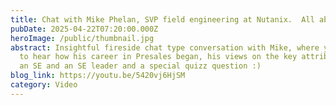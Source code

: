```yaml
---
title: Chat with Mike Phelan, SVP field engineering at Nutanix.  All about Presales...
pubDate: 2025-04-22T07:20:00.000Z
heroImage: /public/thumbnail.jpg
abstract: Insightful fireside chat type conversation with Mike, where you'll get
  to hear how his career in Presales began, his views on the key attributes of
  an SE and an SE leader and a special quizz question :)
blog_link: https://youtu.be/5420vj6HjSM
category: Video
---
```

